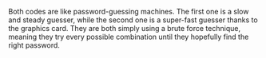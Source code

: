 Both codes are like password-guessing machines. The first one is a slow and steady guesser, while the second one is a super-fast guesser thanks to the graphics card. They are both simply using a brute force technique, meaning they try every possible combination until they hopefully find the right password.
